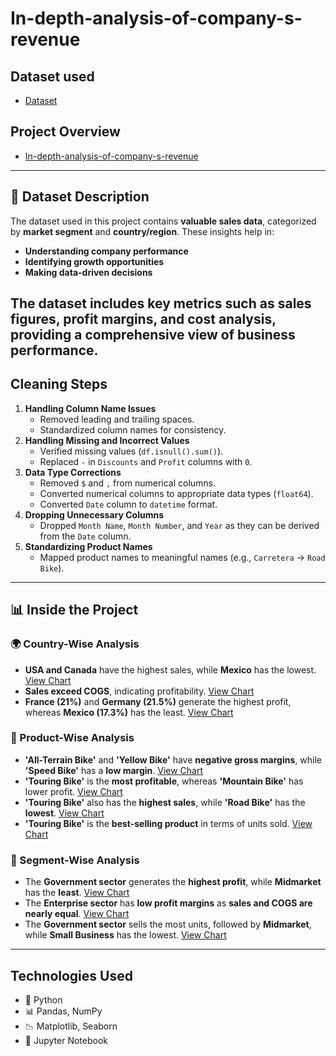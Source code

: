 # In-depth-analysis-of-company-s-revenue

## Dataset used 
- <a href="https://github.com/RohitKumar649/In-depth-analysis-of-company-s-revenue/blob/main/In-depth%20analysis%20of%20%20company's%20revenue.csv">Dataset</a>

## Project Overview
- <a href="https://github.com/RohitKumar649/In-depth-analysis-of-company-s-revenue/blob/main/In-depth%20analysis%20of%20%20company's%20revenue%20Pproject.ipynb">In-depth-analysis-of-company-s-revenue</a>
----
## 📂 Dataset Description  
The dataset used in this project contains **valuable sales data**, categorized by **market segment** and **country/region**. These insights help in:  
- **Understanding company performance**  
- **Identifying growth opportunities**  
- **Making data-driven decisions**  

The dataset includes key metrics such as **sales figures, profit margins, and cost analysis**, providing a comprehensive view of business performance.
----

## Cleaning Steps
1. **Handling Column Name Issues**
   - Removed leading and trailing spaces.
   - Standardized column names for consistency.
2. **Handling Missing and Incorrect Values**
   - Verified missing values (`df.isnull().sum()`).
   - Replaced `-` in `Discounts` and `Profit` columns with `0`.
3. **Data Type Corrections**
   - Removed `$` and `,` from numerical columns.
   - Converted numerical columns to appropriate data types (`float64`).
   - Converted `Date` column to `datetime` format.
4. **Dropping Unnecessary Columns**
   - Dropped `Month Name`, `Month Number`, and `Year` as they can be derived from the `Date` column.
5. **Standardizing Product Names**
   - Mapped product names to meaningful names (e.g., `Carretera` → `Road Bike`).

  -----
  ## 📊 Inside the Project  

### 🌍 Country-Wise Analysis  
- **USA and Canada** have the highest sales, while **Mexico** has the lowest. <a href="https://github.com/RohitKumar649/In-depth-analysis-of-company-s-revenue/blob/main/Sales%20wise%20Country.png">View Chart</a>
- **Sales exceed COGS**, indicating profitability. <a href="https://github.com/RohitKumar649/In-depth-analysis-of-company-s-revenue/blob/main/COGS%20Sales%20By%20Country.png">View Chart</a>  
- **France (21%)** and **Germany (21.5%)** generate the highest profit, whereas **Mexico (17.3%)** has the least. <a href="https://github.com/RohitKumar649/In-depth-analysis-of-company-s-revenue/blob/main/Country%20wise%20Profit.png">View Chart</a> 

### 🚴 Product-Wise Analysis  
- **'All-Terrain Bike'** and **'Yellow Bike'** have **negative gross margins**, while **'Speed Bike'** has a **low margin**. <a href="https://github.com/RohitKumar649/In-depth-analysis-of-company-s-revenue/blob/main/Product%20wise%20sales.png">View Chart</a> 
- **'Touring Bike'** is the **most profitable**, whereas **'Mountain Bike'** has lower profit. <a href="https://github.com/RohitKumar649/In-depth-analysis-of-company-s-revenue/blob/main/Product%20of%20Profit.png">View Chart</a> 
- **'Touring Bike'** also has the **highest sales**, while **'Road Bike'** has the **lowest**. <a href="https://github.com/RohitKumar649/In-depth-analysis-of-company-s-revenue/blob/main/Gross%20sales%20and%20COGS.png">View Chart</a> 
- **'Touring Bike'** is the **best-selling product** in terms of units sold. <a href="https://github.com/RohitKumar649/In-depth-analysis-of-company-s-revenue/blob/main/Units%20Sold.png">View Chart</a> 

### 🏢 Segment-Wise Analysis  
- The **Government sector** generates the **highest profit**, while **Midmarket** has the **least**. <a href="https://github.com/RohitKumar649/In-depth-analysis-of-company-s-revenue/blob/main/Segment%20wise%20Profit.png">View Chart</a> 
- The **Enterprise sector** has **low profit margins** as **sales and COGS are nearly equal**. <a href="https://github.com/RohitKumar649/In-depth-analysis-of-company-s-revenue/blob/main/Sales%20and%20COGS%20By%20Segment.png">View Chart</a> 
- The **Government sector** sells the most units, followed by **Midmarket**, while **Small Business** has the lowest. <a href="https://github.com/RohitKumar649/In-depth-analysis-of-company-s-revenue/blob/main/Units%20Sold%20by%20segment%20.png">View Chart</a>
- ----
## Technologies Used
- 🐍 Python
- 📊 Pandas, NumPy
- 📉 Matplotlib, Seaborn
- 💾 Jupyter Notebook


